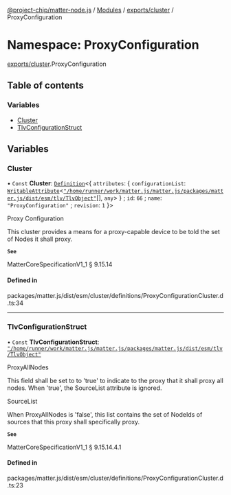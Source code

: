 [@project-chip/matter-node.js](../README.md) / [Modules](../modules.md) / [exports/cluster](exports_cluster.md) / ProxyConfiguration

# Namespace: ProxyConfiguration

[exports/cluster](exports_cluster.md).ProxyConfiguration

## Table of contents

### Variables

- [Cluster](exports_cluster.ProxyConfiguration.md#cluster)
- [TlvConfigurationStruct](exports_cluster.ProxyConfiguration.md#tlvconfigurationstruct)

## Variables

### Cluster

• `Const` **Cluster**: [`Definition`](exports_cluster.ClusterFactory.md#definition)<{ `attributes`: { `configurationList`: [`WritableAttribute`](exports_cluster.md#writableattribute)<[`"/home/runner/work/matter.js/matter.js/packages/matter.js/dist/esm/tlv/TlvObject"`](export._internal_.__home_runner_work_matter_js_matter_js_packages_matter_js_dist_esm_tlv_TlvObject_.md)[], `any`\>  } ; `id`: ``66`` ; `name`: ``"ProxyConfiguration"`` ; `revision`: ``1``  }\>

Proxy Configuration

This cluster provides a means for a proxy-capable device to be told the set of Nodes it shall proxy.

**`See`**

MatterCoreSpecificationV1_1 § 9.15.14

#### Defined in

packages/matter.js/dist/esm/cluster/definitions/ProxyConfigurationCluster.d.ts:34

___

### TlvConfigurationStruct

• `Const` **TlvConfigurationStruct**: [`"/home/runner/work/matter.js/matter.js/packages/matter.js/dist/esm/tlv/TlvObject"`](export._internal_.__home_runner_work_matter_js_matter_js_packages_matter_js_dist_esm_tlv_TlvObject_.md)

ProxyAllNodes

This field shall be set to to 'true' to indicate to the proxy that it shall proxy all nodes. When 'true', the
SourceList attribute is ignored.

SourceList

When ProxyAllNodes is 'false', this list contains the set of NodeIds of sources that this proxy shall
specifically proxy.

**`See`**

MatterCoreSpecificationV1_1 § 9.15.14.4.1

#### Defined in

packages/matter.js/dist/esm/cluster/definitions/ProxyConfigurationCluster.d.ts:23
